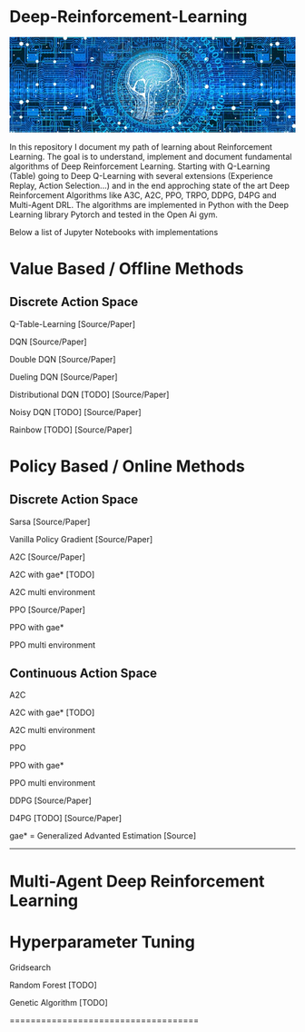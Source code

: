 # Deep-Reinforcement-Learning


![Logo](/imgs/web-3706562_640.jpg)

In this repository I document my path of learning about Reinforcement Learning.
The goal is to understand, implement and document fundamental algorithms of Deep Reinforcement Learning.
Starting with Q-Learning (Table) going to Deep Q-Learning with several extensions (Experience Replay, Action Selection...) and in the end approching state of the art Deep Reinforcement Algorithms like A3C, A2C, PPO, TRPO, DDPG, D4PG and Multi-Agent DRL.
The algorithms are implemented in Python with the Deep Learning library Pytorch and tested in the Open Ai gym.

Below a list of Jupyter Notebooks with implementations

# Value Based / Offline Methods
## Discrete Action Space

Q-Table-Learning
[Source/Paper]

DQN
[Source/Paper]

Double DQN
[Source/Paper]

Dueling DQN
[Source/Paper]

Distributional DQN [TODO]
[Source/Paper]

Noisy DQN [TODO]
[Source/Paper]

Rainbow [TODO]
[Source/Paper]

# Policy Based / Online Methods
## Discrete Action Space


Sarsa
[Source/Paper]


Vanilla Policy Gradient
[Source/Paper]


A2C
[Source/Paper]

A2C with gae* [TODO]

A2C multi environment


PPO
[Source/Paper]

PPO with gae*

PPO multi environment


## Continuous Action Space

A2C

A2C with gae* [TODO]

A2C multi environment


PPO

PPO with gae*

PPO multi environment




DDPG
[Source/Paper]


D4PG [TODO]
[Source/Paper]

gae* = Generalized Advanted Estimation [Source]
________________________________________________

# Multi-Agent Deep Reinforcement Learning

# Hyperparameter Tuning

Gridsearch

Random Forest [TODO]

Genetic Algorithm [TODO]

====================================


